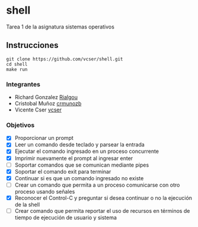 # shell
Tarea 1 de la asignatura sistemas operativos

## Instrucciones
```
git clone https://github.com/vcser/shell.git
cd shell
make run
```

### Integrantes
- Richard Gonzalez [Rialgou](https://github.com/Rialgou)
- Cristobal Muñoz [crmunozb](https://github.com/crmunozb)
- Vicente Cser [vcser](https://github.com/vcser)

### Objetivos
- [X] Proporcionar un prompt
- [X] Leer un comando desde teclado y parsear la entrada
- [X] Ejecutar el comando ingresado en un proceso concurrente
- [X] Imprimir nuevamente el prompt al ingresar enter
- [ ] Soportar comandos que se comunican mediante pipes
- [X] Soportar el comando exit para terminar
- [X] Continuar si es que un comando ingresado no existe
- [ ] Crear un comando que permita a un proceso comunicarse con otro proceso usando señales
- [X] Reconocer el Control-C y preguntar si desea continuar o no la ejecución de la shell
- [ ] Crear comando que permita reportar el uso de recursos en términos de tiempo de ejecución de usuario y sistema
